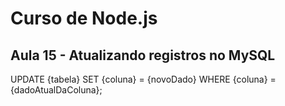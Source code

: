 # Curso de Node.js

## Aula 15 - Atualizando registros no MySQL

UPDATE {tabela} SET {coluna} = {novoDado} WHERE {coluna} = {dadoAtualDaColuna};

